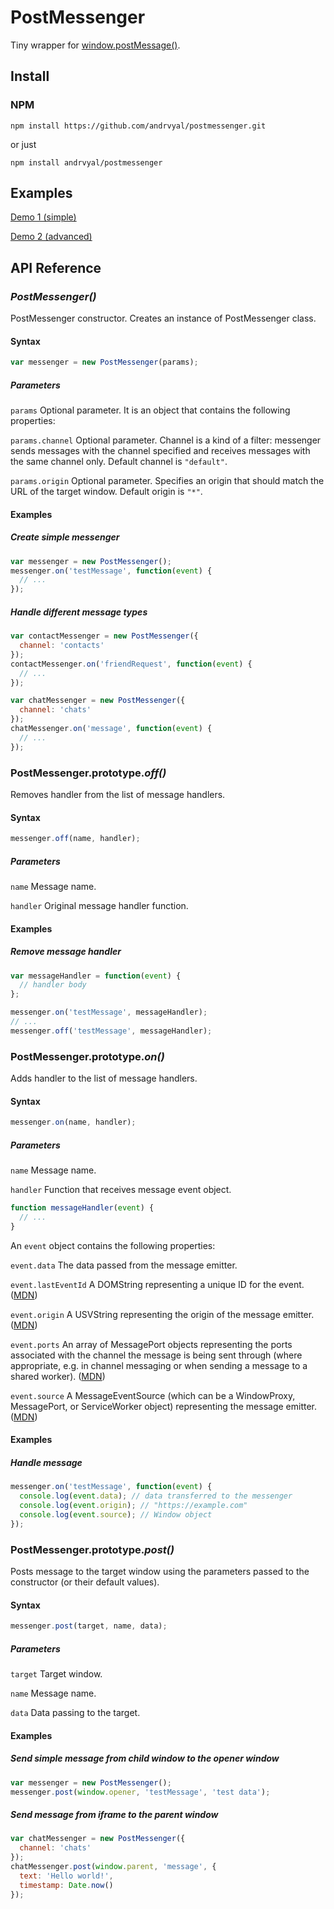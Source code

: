 # PostMessenger

Tiny wrapper for [window.postMessage()](https://developer.mozilla.org/en-US/docs/Web/API/Window/postMessage).


## Install

### NPM

```shell
npm install https://github.com/andrvyal/postmessenger.git
```

or just

```shell
npm install andrvyal/postmessenger
```


## Examples

[Demo 1 (simple)](https://plnkr.co/edit/0ReoQFHeYTTAQItOIJ6f?p=preview)

[Demo 2 (advanced)](https://plnkr.co/edit/q6dMLKuotnV5lgyF2ebo?p=preview)


## API Reference


### ***PostMessenger()***

PostMessenger constructor. Creates an instance of PostMessenger class.

#### Syntax

```js
var messenger = new PostMessenger(params);
```

##### Parameters

`params` Optional parameter. It is an object that contains the following properties:

`params.channel` Optional parameter. Channel is a kind of a filter: messenger sends messages with the channel specified and receives messages with the same channel only. Default channel is `"default"`.

`params.origin` Optional parameter. Specifies an origin that should match the URL of the target window. Default origin is `"*"`.

#### Examples

##### Create simple messenger

```js
var messenger = new PostMessenger();
messenger.on('testMessage', function(event) {
  // ...
});
```

##### Handle different message types

```js
var contactMessenger = new PostMessenger({
  channel: 'contacts'
});
contactMessenger.on('friendRequest', function(event) {
  // ...
});

var chatMessenger = new PostMessenger({
  channel: 'chats'
});
chatMessenger.on('message', function(event) {
  // ...
});
```


### PostMessenger.prototype.***off()***

Removes handler from the list of message handlers.

#### Syntax

```js
messenger.off(name, handler);
```

##### Parameters

`name` Message name.

`handler` Original message handler function.

#### Examples

##### Remove message handler

```js
var messageHandler = function(event) {
  // handler body
};

messenger.on('testMessage', messageHandler);
// ...
messenger.off('testMessage', messageHandler);
```


### PostMessenger.prototype.***on()***

Adds handler to the list of message handlers.

#### Syntax

```js
messenger.on(name, handler);
```

##### Parameters

`name` Message name.

`handler` Function that receives message event object.

```js
function messageHandler(event) {
  // ...
}
```

An `event` object contains the following properties:

`event.data` The data passed from the message emitter.

`event.lastEventId` A DOMString representing a unique ID for the event. ([MDN](https://developer.mozilla.org/en-US/docs/Web/API/MessageEvent))

`event.origin` A USVString representing the origin of the message emitter. ([MDN](https://developer.mozilla.org/en-US/docs/Web/API/MessageEvent))

`event.ports` An array of MessagePort objects representing the ports associated with the channel the message is being sent through (where appropriate, e.g. in channel messaging or when sending a message to a shared worker). ([MDN](https://developer.mozilla.org/en-US/docs/Web/API/MessageEvent))

`event.source` A MessageEventSource (which can be a WindowProxy, MessagePort, or ServiceWorker object) representing the message emitter. ([MDN](https://developer.mozilla.org/en-US/docs/Web/API/MessageEvent))

#### Examples

##### Handle message

```js
messenger.on('testMessage', function(event) {
  console.log(event.data); // data transferred to the messenger
  console.log(event.origin); // "https://example.com"
  console.log(event.source); // Window object
});
```


### PostMessenger.prototype.***post()***

Posts message to the target window using the parameters passed to the constructor (or their default values).

#### Syntax

```js
messenger.post(target, name, data);
```

##### Parameters

`target` Target window.

`name` Message name.

`data` Data passing to the target.

#### Examples

##### Send simple message from child window to the opener window

```js
var messenger = new PostMessenger();
messenger.post(window.opener, 'testMessage', 'test data');
```

##### Send message from iframe to the parent window

```js
var chatMessenger = new PostMessenger({
  channel: 'chats'
});
chatMessenger.post(window.parent, 'message', {
  text: 'Hello world!',
  timestamp: Date.now()
});
```
